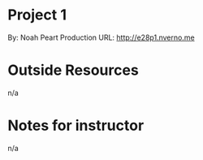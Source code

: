 

# Project 1

By: Noah Peart
Production URL: <http://e28p1.nverno.me>


# Outside Resources

n/a


# Notes for instructor

n/a

